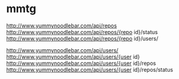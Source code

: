 mmtg
====
http://www.yummynoodlebar.com/api/repos
http://www.yummynoodlebar.com/api/repos/{repo id}/status
http://www.yummynoodlebar.com/api/repos/{repo id}/users/


http://www.yummynoodlebar.com/api/users/
http://www.yummynoodlebar.com/api/users/{user id}
http://www.yummynoodlebar.com/api/users/{user id}/repos
http://www.yummynoodlebar.com/api/users/{user id}/repos/status
